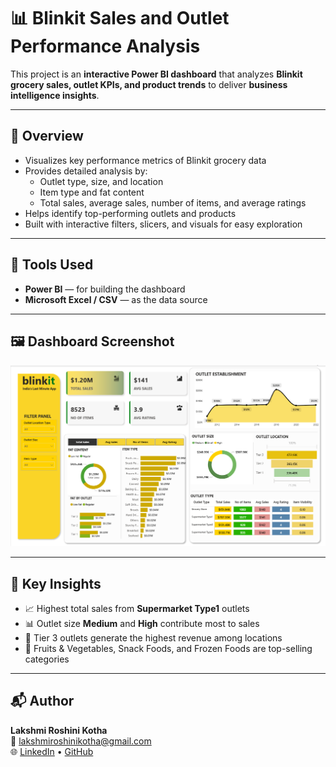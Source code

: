 # 📊 Blinkit Sales and Outlet Performance Analysis

This project is an **interactive Power BI dashboard** that analyzes **Blinkit grocery sales, outlet KPIs, and product trends** to deliver **business intelligence insights**.

---

## 📌 Overview

- Visualizes key performance metrics of Blinkit grocery data  
- Provides detailed analysis by:
  - Outlet type, size, and location  
  - Item type and fat content  
  - Total sales, average sales, number of items, and average ratings  
- Helps identify top-performing outlets and products  
- Built with interactive filters, slicers, and visuals for easy exploration

---

## 🧩 Tools Used

- **Power BI** — for building the dashboard  
- **Microsoft Excel / CSV** — as the data source

---

## 🖼 Dashboard Screenshot

![Dashboard Screenshot](dashboard.png)

---

## 🚀 Key Insights

- 📈 Highest total sales from **Supermarket Type1** outlets  
- 📊 Outlet size **Medium** and **High** contribute most to sales  
- 🥇 Tier 3 outlets generate the highest revenue among locations  
- 🍏 Fruits & Vegetables, Snack Foods, and Frozen Foods are top-selling categories

---

## 📬 Author

**Lakshmi Roshini Kotha**  
📧 [lakshmiroshinikotha@gmail.com](mailto:lakshmiroshinikotha@gmail.com)  
🌐 [LinkedIn](https://www.linkedin.com/in/roshini-kotha) • [GitHub](https://github.com/lakshmiroshinikotha)

